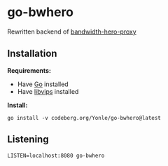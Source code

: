 # go-bwhero
Rewritten backend of [bandwidth-hero-proxy](https://github.com/Yonle/bandwidth-hero-proxy)

## Installation
**Requirements:**
- Have [Go](https://go.dev) installed
- Have [libvips](https://github.com/libvips/libvips) installed

**Install:**
```
go install -v codeberg.org/Yonle/go-bwhero@latest
```

## Listening
```
LISTEN=localhost:8080 go-bwhero
```

